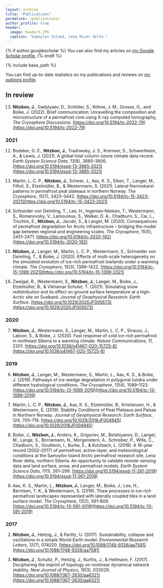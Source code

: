 ```yaml
---
layout: archive
title: "Publications"
permalink: /publications/
author_profile: true
header:
  image: header3.JPG
  caption: "Samoylov Island, Lena River delta."
---
```


{% if author.googlescholar %}
  You can also find my articles on <u><a href="{{author.googlescholar}}">my Google Scholar profile</a>.</u>
{% endif %}

{% include base_path %}

You can find up-to-date statistics on my publications and reviews on [my publons profile](https://publons.com/researcher/AAG-8085-2020/).

## In review

13) **Nitzbon, J.**, Gadylyaev, D., Schlüter, S., Köhne, J. M., Grosse, G., and Boike, J. (2022). Brief communication: Unravelling the composition and microstructure of a permafrost core using X-ray computed tomography, *The Cryosphere Discussions*. [https://doi.org/10.5194/tc-2022-79](https://doi.org/10.5194/tc-2022-79)

### 2021

12) Bodeker, G. E., **Nitzbon, J.**, Tradowsky, J. S., Kremser, S., Schwertheim, A., & Lewis, J. (2021). A global total column ozone climate data record. *Earth System Science Data*, *13*(8), 3885–3906. [https://doi.org/10.5194/essd-13-3885-2021](https://doi.org/10.5194/essd-13-3885-2021)

11) Martin, L. C. P., **Nitzbon, J.**, Scheer, J., Aas, K. S., Eiken, T., Langer, M., Filhol, S., Etzelmüller, B., & Westermann, S. (2021). Lateral thermokarst patterns in permafrost peat plateaus in northern Norway. *The Cryosphere*, *15*(7), 3423–3442. [https://doi.org/10.5194/tc-15-3423-2021](https://doi.org/10.5194/tc-15-3423-2021)

10) Schneider von Deimling, T., Lee, H., Ingeman-Nielsen, T., Westermann, S., Romanovsky, V., Lamoureux, S., Walker, D. A., Chadburn, S., Cai, L., Trochim, E., **Nitzbon, J.**, Jacobi, S., & Langer, M. (2020). Consequences of permafrost degradation for Arctic infrastructure – bridging the model gap between regional and engineering scales. *The Cryosphere*, 15(5), 2451–2471. [https://doi.org/10.5194/tc-2020-192](https://doi.org/10.5194/tc-2020-192)

9) **Nitzbon, J.**, Langer, M., Martin, L. C. P., Westermann, S., Schneider von Deimling, T., & Boike, J. (2020). Effects of multi-scale heterogeneity on the simulated evolution of ice-rich permafrost lowlands under a warming climate. *The Cryosphere*, 15(3), 1399–1422. [https://doi.org/10.5194/tc-15-1399-2021](https://doi.org/10.5194/tc-15-1399-2021)

8) Zweigel, R., Westermann, S., **Nitzbon, J.**, Langer, M., Boike, J., Etzelmüller, B., & Vikhamar Schuler, T. (2021). Simulating snow redistribution and its effect on ground surface temperature at a high-Arctic site on Svalbard. *Journal of Geophysical Research: Earth Surface*. [https://doi.org/10.1029/2020JF005673](https://doi.org/10.1029/2020JF005673)

### 2020

7) **Nitzbon, J.**, Westermann, S., Langer, M., Martin, L. C. P., Strauss, J., Laboor, S., & Boike, J. (2020). Fast response of cold ice-rich permafrost in northeast Siberia to a warming climate. *Nature Communications*, *11*, 2201. [https://doi.org/10.1038/s41467-020-15725-8](https://doi.org/10.1038/s41467-020-15725-8)

### 2019

6) **Nitzbon, J.**, Langer, M., Westermann, S., Martin, L., Aas, K. S., & Boike, J. (2019). Pathways of ice-wedge degradation in polygonal tundra under different hydrological conditions. *The Cryosphere*, *13*(4), 1089–1123. [https://doi.org/10.5194/tc-13-1089-2019](https://doi.org/10.5194/tc-13-1089-2019)

5) Martin, L. C. P., **Nitzbon, J.**, Aas, K. S., Etzelmüller, B., Kristiansen, H., & Westermann, S. (2019). Stability Conditions of Peat Plateaus and Palsas in Northern Norway. *Journal of Geophysical Research: Earth Surface*, *124*, 705–719. [https://doi.org/10.1029/2018JF004945](https://doi.org/10.1029/2018JF004945)

4) Boike, J., **Nitzbon, J.**, Anders, K., Grigoriev, M., Bolshiyanov, D., Langer, M., Lange, S., Bornemann, N., Morgenstern, A., Schreiber, P., Wille, C., Chadburn, S., Gouttevin, I., Burke, E., & Kutzbach, L. (2019). A 16-year record (2002–2017) of permafrost, active-layer, and meteorological conditions at the Samoylov Island Arctic permafrost research site, Lena River delta, northern Siberia: An opportunity to validate remote-sensing data and land surface, snow, and permafrost models. *Earth System Science Data*, *11*(1), 261–299. [https://doi.org/10.5194/essd-11-261-2019](https://doi.org/10.5194/essd-11-261-2019)

3) Aas, K. S., Martin, L., **Nitzbon, J.**, Langer, M., Boike, J., Lee, H., Berntsen, T. K., & Westermann, S. (2019). Thaw processes in ice-rich permafrost landscapes represented with laterally coupled tiles in a land surface model. *The Cryosphere*, *13*(2), 591–609. [https://doi.org/10.5194/tc-13-591-2019](https://doi.org/10.5194/tc-13-591-2019)

### 2017

2) **Nitzbon, J.**, Heitzig, J., & Parlitz, U. (2017). Sustainability, collapse and oscillations in a simple World-Earth model. *Environmental Research Letters*, *12*(7), 074020. [https://doi.org/10.1088/1748-9326/aa7581](https://doi.org/10.1088/1748-9326/aa7581)

1) **Nitzbon, J**., Schultz, P., Heitzig, J., Kurths, J., & Hellmann, F. (2017). Deciphering the imprint of topology on nonlinear dynamical network stability. *New Journal of Physics*, *19*(3), 033029. [https://doi.org/10.1088/1367-2630/aa6321](https://doi.org/10.1088/1367-2630/aa6321)
